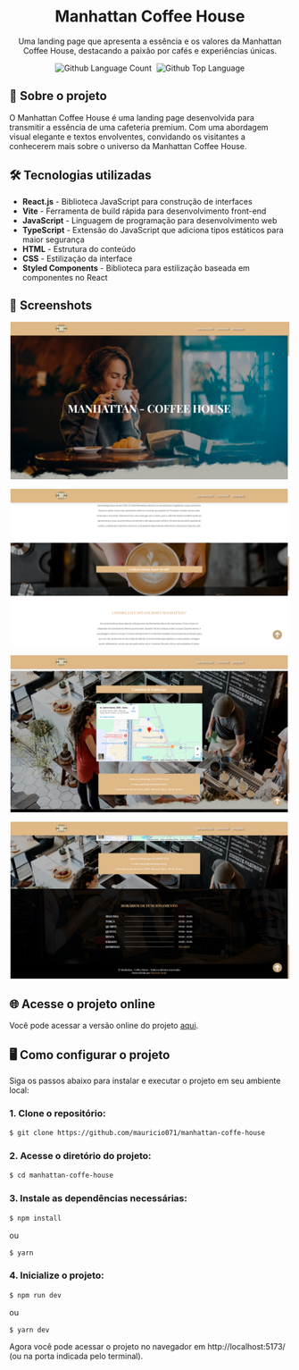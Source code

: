 <div align="center"> <h1>Manhattan Coffee House</h1> </div>

<p align="center">Uma landing page que apresenta a essência e os valores da Manhattan Coffee House, destacando a paixão por cafés e experiências únicas.</p>

<p align="center">
  <img alt="Github Language Count" src="https://img.shields.io/github/languages/count/mauricio071/manhattan-coffe-house?color=00bfa6">
  <img width="1" />
  <img alt="Github Top Language" src="https://img.shields.io/github/languages/top/mauricio071/manhattan-coffe-house?color=00bfa6">
</p>

## 📝 Sobre o projeto

O Manhattan Coffee House é uma landing page desenvolvida para transmitir a essência de uma cafeteria premium. Com uma abordagem visual elegante e textos envolventes, convidando os visitantes a conhecerem mais sobre o universo da Manhattan Coffee House. 

## 🛠 Tecnologias utilizadas

-   **React.js** - Biblioteca JavaScript para construção de interfaces
-   **Vite** - Ferramenta de build rápida para desenvolvimento front-end
-   **JavaScript** - Linguagem de programação para desenvolvimento web
-   **TypeScript** - Extensão do JavaScript que adiciona tipos estáticos para maior segurança
-   **HTML** - Estrutura do conteúdo
-   **CSS** - Estilização da interface
-   **Styled Components** - Biblioteca para estilização baseada em componentes no React

## 📸 Screenshots

<p align="center">
  <img src="./src/assets/readme-img/img-1.png" alt="Preview-Screens-1" width="500" >
</p>

<p align="center">
  <img src="./src/assets/readme-img/img-2.png" alt="Preview-Screens-2" width="500" >
</p>

<p align="center">
  <img src="./src/assets/readme-img/img-3.png" alt="Preview-Screens-3" width="500" >
</p>

<p align="center">
  <img src="./src/assets/readme-img/img-4.png" alt="Preview-Screens-4" width="500" >
</p>

## 🌐 Acesse o projeto online
Você pode acessar a versão online do projeto [aqui](https://manhattan-coffe-house-ma.vercel.app/).

## 🖥️ Como configurar o projeto

Siga os passos abaixo para instalar e executar o projeto em seu ambiente local:

### 1. Clone o repositório:

```bash
$ git clone https://github.com/mauricio071/manhattan-coffe-house
```

### 2. Acesse o diretório do projeto:

```bash
$ cd manhattan-coffe-house
```

### 3. Instale as dependências necessárias:

```bash
$ npm install
```
ou

```bash
$ yarn
```

### 4. Inicialize o projeto:

```bash 
$ npm run dev
```
ou

```bash 
$ yarn dev
```
Agora você pode acessar o projeto no navegador em http://localhost:5173/ (ou na porta indicada pelo terminal).
